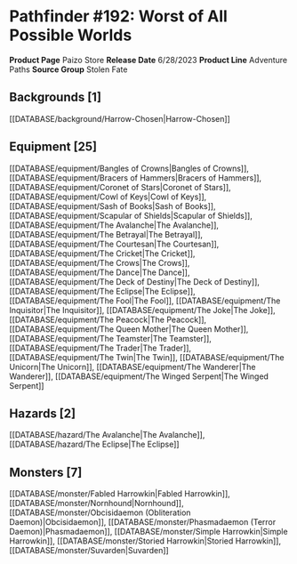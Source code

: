 ﻿---
id: '203'
name: Pathfinder 192. Worst of All Possible Worlds
rarity: Common
rus_type_level: null
source: null
trait: null
type: Source

---
# Pathfinder #192: Worst of All Possible Worlds

**Product Page** Paizo Store
**Release Date** 6/28/2023
**Product Line** Adventure Paths
**Source Group** Stolen Fate

## Backgrounds [1]

[[DATABASE/background/Harrow-Chosen|Harrow-Chosen]]

## Equipment [25]

[[DATABASE/equipment/Bangles of Crowns|Bangles of Crowns]], [[DATABASE/equipment/Bracers of Hammers|Bracers of Hammers]], [[DATABASE/equipment/Coronet of Stars|Coronet of Stars]], [[DATABASE/equipment/Cowl of Keys|Cowl of Keys]], [[DATABASE/equipment/Sash of Books|Sash of Books]], [[DATABASE/equipment/Scapular of Shields|Scapular of Shields]], [[DATABASE/equipment/The Avalanche|The Avalanche]], [[DATABASE/equipment/The Betrayal|The Betrayal]], [[DATABASE/equipment/The Courtesan|The Courtesan]], [[DATABASE/equipment/The Cricket|The Cricket]], [[DATABASE/equipment/The Crows|The Crows]], [[DATABASE/equipment/The Dance|The Dance]], [[DATABASE/equipment/The Deck of Destiny|The Deck of Destiny]], [[DATABASE/equipment/The Eclipse|The Eclipse]], [[DATABASE/equipment/The Fool|The Fool]], [[DATABASE/equipment/The Inquisitor|The Inquisitor]], [[DATABASE/equipment/The Joke|The Joke]], [[DATABASE/equipment/The Peacock|The Peacock]], [[DATABASE/equipment/The Queen Mother|The Queen Mother]], [[DATABASE/equipment/The Teamster|The Teamster]], [[DATABASE/equipment/The Trader|The Trader]], [[DATABASE/equipment/The Twin|The Twin]], [[DATABASE/equipment/The Unicorn|The Unicorn]], [[DATABASE/equipment/The Wanderer|The Wanderer]], [[DATABASE/equipment/The Winged Serpent|The Winged Serpent]]

## Hazards [2]

[[DATABASE/hazard/The Avalanche|The Avalanche]], [[DATABASE/hazard/The Eclipse|The Eclipse]]

## Monsters [7]

[[DATABASE/monster/Fabled Harrowkin|Fabled Harrowkin]], [[DATABASE/monster/Nornhound|Nornhound]], [[DATABASE/monster/Obcisidaemon (Obliteration Daemon)|Obcisidaemon]], [[DATABASE/monster/Phasmadaemon (Terror Daemon)|Phasmadaemon]], [[DATABASE/monster/Simple Harrowkin|Simple Harrowkin]], [[DATABASE/monster/Storied Harrowkin|Storied Harrowkin]], [[DATABASE/monster/Suvarden|Suvarden]]